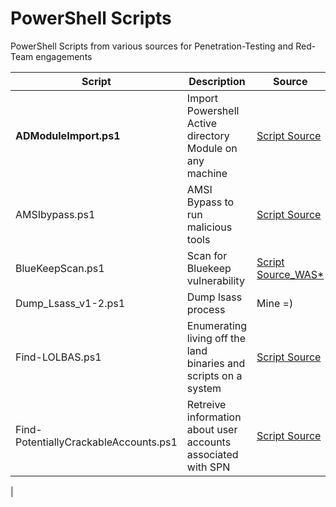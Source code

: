 # PowerShell Scripts
PowerShell Scripts from various sources for Penetration-Testing and Red-Team engagements




| Script| Description | Source |
| --------------- | --------------- | --------------- | 
| **ADModuleImport.ps1** |  Import Powershell Active directory Module on any machine  | [Script Source](https://github.com/S3cur3Th1sSh1t/Creds/blob/master/PowershellScripts/ADModuleImport.ps1) | 
| AMSIbypass.ps1 | AMSI Bypass to run malicious tools| [Script Source](https://github.com/S3cur3Th1sSh1t/Amsi-Bypass-Powershell) |
| BlueKeepScan.ps1 | Scan for Bluekeep vulnerability| [Script Source_WAS*](https://github.com/vletoux/pingcastle)
| Dump_Lsass_v1-2.ps1 | Dump lsass process | Mine =) |
| Find-LOLBAS.ps1 | Enumerating living off the land binaries and scripts on a system |[Script Source](https://github.com/NotoriousRebel/Find-LOLBAS)
|Find-PotentiallyCrackableAccounts.ps1 | Retreive information about user accounts associated with SPN | [Script Source](https://github.com/cyberark/RiskySPN)
|


